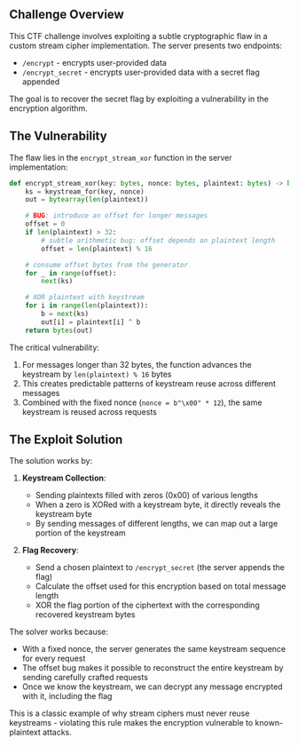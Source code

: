 

## Challenge Overview

This CTF challenge involves exploiting a subtle cryptographic flaw in a custom stream cipher implementation. The server presents two endpoints:
- `/encrypt` - encrypts user-provided data
- `/encrypt_secret` - encrypts user-provided data with a secret flag appended

The goal is to recover the secret flag by exploiting a vulnerability in the encryption algorithm.

## The Vulnerability

The flaw lies in the `encrypt_stream_xor` function in the server implementation:

```python
def encrypt_stream_xor(key: bytes, nonce: bytes, plaintext: bytes) -> bytes:
    ks = keystream_for(key, nonce)
    out = bytearray(len(plaintext))

    # BUG: introduce an offset for longer messages
    offset = 0
    if len(plaintext) > 32:
        # subtle arithmetic bug: offset depends on plaintext length
        offset = len(plaintext) % 16

    # consume offset bytes from the generator
    for _ in range(offset):
        next(ks)

    # XOR plaintext with keystream
    for i in range(len(plaintext)):
        b = next(ks)
        out[i] = plaintext[i] ^ b
    return bytes(out)
```

The critical vulnerability:
1. For messages longer than 32 bytes, the function advances the keystream by `len(plaintext) % 16` bytes
2. This creates predictable patterns of keystream reuse across different messages
3. Combined with the fixed nonce (`nonce = b"\x00" * 12`), the same keystream is reused across requests

## The Exploit Solution

The solution works by:

1. **Keystream Collection**: 
   - Sending plaintexts filled with zeros (0x00) of various lengths
   - When a zero is XORed with a keystream byte, it directly reveals the keystream byte
   - By sending messages of different lengths, we can map out a large portion of the keystream

2. **Flag Recovery**:
   - Send a chosen plaintext to `/encrypt_secret` (the server appends the flag)
   - Calculate the offset used for this encryption based on total message length
   - XOR the flag portion of the ciphertext with the corresponding recovered keystream bytes

The solver works because:
- With a fixed nonce, the server generates the same keystream sequence for every request
- The offset bug makes it possible to reconstruct the entire keystream by sending carefully crafted requests
- Once we know the keystream, we can decrypt any message encrypted with it, including the flag

This is a classic example of why stream ciphers must never reuse keystreams - violating this rule makes the encryption vulnerable to known-plaintext attacks.
